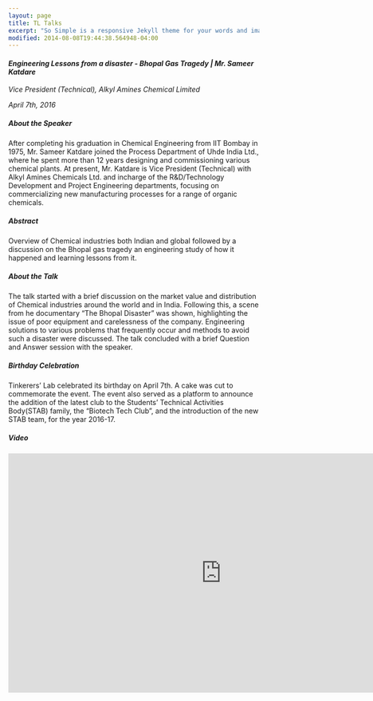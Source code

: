 ```yaml
---
layout: page
title: TL Talks
excerpt: "So Simple is a responsive Jekyll theme for your words and images."
modified: 2014-08-08T19:44:38.564948-04:00
---
```


#### *Engineering Lessons from a disaster - Bhopal Gas Tragedy | Mr. Sameer Katdare*

*Vice President (Technical), Alkyl Amines Chemical Limited*

*April 7th, 2016*

##### About the Speaker
After completing his graduation in Chemical Engineering from IIT Bombay in 1975, Mr. Sameer Katdare joined the Process Department of Uhde India Ltd., where he spent more than 12 years designing and commissioning various chemical plants. At present, Mr. Katdare is Vice President (Technical) with Alkyl Amines Chemicals Ltd. and incharge of the R&D/Technology Development and Project Engineering departments, focusing on commercializing new manufacturing processes for a range of organic chemicals.

##### Abstract
Overview of Chemical industries both Indian and global followed by a discussion on the Bhopal gas tragedy an engineering study of how it happened and learning lessons from it.

##### About the Talk
The talk started with a brief discussion on the market value and distribution of Chemical industries around the world and in India. Following this, a scene from he documentary “The Bhopal Disaster” was shown, highlighting the issue of poor equipment and carelessness of the company. Engineering solutions to various problems that frequently occur and methods to avoid such a disaster were discussed. The talk concluded with a brief Question and Answer session with the speaker.

##### Birthday Celebration
Tinkerers’ Lab celebrated its birthday on April 7th. A cake was cut to commemorate the event. The event also served as a platform to announce the addition of the latest club to the Students’ Technical Activities Body(STAB) family, the “Biotech Tech Club”, and the introduction of the new STAB team, for the year 2016-17.

##### Video

<iframe width="854" height="480" src="https://www.youtube.com/embed/oWhVfiCn2JQ" frameborder="0" allowfullscreen></iframe>